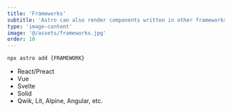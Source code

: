 ```yaml
---
title: 'Frameworks'
subtitle: 'Astro can also render components written in other frameworks'
type: 'image-content'
image: '@/assets/frameworks.jpg'
order: 10
---
```


```bash
npx astro add {FRAMEWORK}
```

- React/Preact
- Vue
- Svelte
- Solid
- Qwik, Lit, Alpine, Angular, etc.

